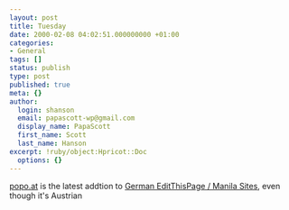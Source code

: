 ```yaml
---
layout: post
title: Tuesday
date: 2000-02-08 04:02:51.000000000 +01:00
categories:
- General
tags: []
status: publish
type: post
published: true
meta: {}
author:
  login: shanson
  email: papascott-wp@gmail.com
  display_name: PapaScott
  first_name: Scott
  last_name: Hanson
excerpt: !ruby/object:Hpricot::Doc
  options: {}
---
```

<p><a href="http://popo.editthispage.com">popo.at</a> is the latest addtion to <a href="http://shanson.editthispage.com/stories/storyReader$125">German EditThisPage / Manila Sites</a>, even though it's Austrian</p>
